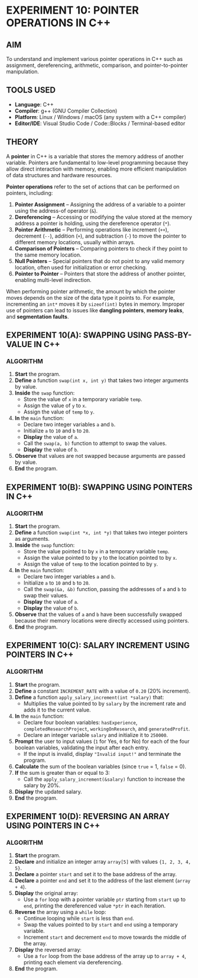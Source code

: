 
# EXPERIMENT 10: POINTER OPERATIONS IN C++

## AIM
To understand and implement various pointer operations in C++ such as assignment, dereferencing, arithmetic, comparison, and pointer-to-pointer manipulation.

## TOOLS USED
- **Language**: C++  
- **Compiler**: g++ (GNU Compiler Collection)  
- **Platform**: Linux / Windows / macOS (any system with a C++ compiler)  
- **Editor/IDE**: Visual Studio Code / Code::Blocks / Terminal-based editor  

## THEORY

A **pointer** in C++ is a variable that stores the memory address of another variable. Pointers are fundamental to low-level programming because they allow direct interaction with memory, enabling more efficient manipulation of data structures and hardware resources.

**Pointer operations** refer to the set of actions that can be performed on pointers, including:  

1. **Pointer Assignment** – Assigning the address of a variable to a pointer using the address-of operator (`&`).  
2. **Dereferencing** – Accessing or modifying the value stored at the memory address a pointer is holding, using the dereference operator (`*`).  
3. **Pointer Arithmetic** – Performing operations like increment (`++`), decrement (`--`), addition (`+`), and subtraction (`-`) to move the pointer to different memory locations, usually within arrays.  
4. **Comparison of Pointers** – Comparing pointers to check if they point to the same memory location.  
5. **Null Pointers** – Special pointers that do not point to any valid memory location, often used for initialization or error checking.  
6. **Pointer to Pointer** – Pointers that store the address of another pointer, enabling multi-level indirection.  

When performing pointer arithmetic, the amount by which the pointer moves depends on the size of the data type it points to. For example, incrementing an `int*` moves it by `sizeof(int)` bytes in memory. Improper use of pointers can lead to issues like **dangling pointers**, **memory leaks**, and **segmentation faults**.

## EXPERIMENT 10(A): SWAPPING USING PASS-BY-VALUE IN C++

### ALGORITHM

1. **Start** the program.
2. **Define** a function `swap(int x, int y)` that takes two integer arguments by value.
3. **Inside** the `swap` function:  
   - Store the value of `x` in a temporary variable `temp`.  
   - Assign the value of `y` to `x`.  
   - Assign the value of `temp` to `y`.  
4. **In** the `main` function:  
   - Declare two integer variables `a` and `b`.  
   - Initialize `a` to `10` and `b` to `20`.  
   - **Display** the value of `a`.  
   - Call the `swap(a, b)` function to attempt to swap the values.  
   - **Display** the value of `b`.  
5. **Observe** that values are not swapped because arguments are passed by value.  
6. **End** the program.

## EXPERIMENT 10(B): SWAPPING USING POINTERS IN C++

### ALGORITHM

1. **Start** the program.
2. **Define** a function `swap(int *x, int *y)` that takes two integer pointers as arguments.
3. **Inside** the `swap` function:  
   - Store the value pointed to by `x` in a temporary variable `temp`.  
   - Assign the value pointed to by `y` to the location pointed to by `x`.  
   - Assign the value of `temp` to the location pointed to by `y`.  
4. **In** the `main` function:  
   - Declare two integer variables `a` and `b`.  
   - Initialize `a` to `10` and `b` to `20`.  
   - Call the `swap(&a, &b)` function, passing the addresses of `a` and `b` to swap their values.  
   - **Display** the value of `a`.  
   - **Display** the value of `b`.  
5. **Observe** that the values of `a` and `b` have been successfully swapped because their memory locations were directly accessed using pointers.  
6. **End** the program.

## EXPERIMENT 10(C): SALARY INCREMENT USING POINTERS IN C++

### ALGORITHM

1. **Start** the program.
2. **Define** a constant `INCREMENT_RATE` with a value of `0.20` (20% increment).
3. **Define** a function `apply_salary_increment(int *salary)` that:  
   - Multiplies the value pointed to by `salary` by the increment rate and adds it to the current value.  
4. **In** the `main` function:  
   - Declare four boolean variables: `hasExperience`, `completedResearchProject`, `workingOnResearch`, and `generatedProfit`.  
   - Declare an integer variable `salary` and initialize it to `250000`.  
5. **Prompt** the user to input values (`1` for Yes, `0` for No) for each of the four boolean variables, validating the input after each entry.  
   - If the input is invalid, display `"Invalid input!"` and terminate the program.  
6. **Calculate** the sum of the boolean variables (since `true` = 1, `false` = 0).  
7. **If** the sum is greater than or equal to 3:  
   - Call the `apply_salary_increment(&salary)` function to increase the salary by 20%.  
8. **Display** the updated salary.  
9. **End** the program.

## EXPERIMENT 10(D): REVERSING AN ARRAY USING POINTERS IN C++

### ALGORITHM

1. **Start** the program.
2. **Declare** and initialize an integer array `array[5]` with values `{1, 2, 3, 4, 5}`.
3. **Declare** a pointer `start` and set it to the base address of the array.
4. **Declare** a pointer `end` and set it to the address of the last element (`array + 4`).
5. **Display** the original array:  
   - Use a `for` loop with a pointer variable `ptr` starting from `start` up to `end`, printing the dereferenced value `*ptr` in each iteration.
6. **Reverse** the array using a `while` loop:  
   - Continue looping while `start` is less than `end`.  
   - Swap the values pointed to by `start` and `end` using a temporary variable.  
   - Increment `start` and decrement `end` to move towards the middle of the array.
7. **Display** the reversed array:  
   - Use a `for` loop from the base address of the array up to `array + 4`, printing each element via dereferencing.
8. **End** the program.

